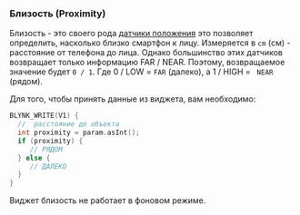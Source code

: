 
### Близость (Proximity)

Близость - это своего рода [датчики положения](https://developer.android.com/guide/topics/sensors/sensors_position.html)
это позволяет определить, насколько близко смартфон к лицу. Измеряется в ```cm``` (см) - расстояние от телефона до лица. Однако большинство этих датчиков возвращает только информацию FAR / NEAR.
Поэтому, возвращаемое значение будет ```0 / 1```. Где 0 / LOW = ```FAR``` (далеко), а 1 / HIGH = ``` NEAR``` (рядом).
 
Для того, чтобы принять данные из виджета, вам необходимо:

```cpp
BLYNK_WRITE(V1) {
  //  расстояние до объекта
  int proximity = param.asInt();
  if (proximity) {
     // РЯДОМ
  } else {
     // ДАЛЕКО
  }
}
```

Виджет близость не работает в фоновом режиме.
